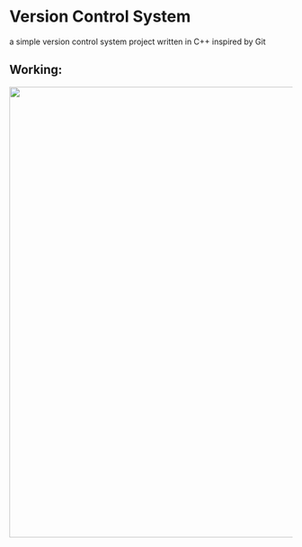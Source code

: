# Version Control System
a simple version control system project written in C++
inspired by Git

## Working:
<img src="" width="800px">

